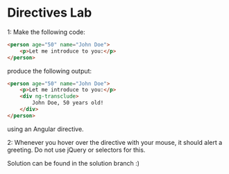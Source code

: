 # Directives Lab
1: Make the following code:

```html
<person age="50" name="John Doe">
	<p>Let me introduce to you:</p>
</person>
```

produce the following output:

```html
<person age="50" name="John Doe">
	<p>Let me introduce to you:</p>
	<div ng-transclude>
		John Doe, 50 years old!
	</div>
</person>
```

using an Angular directive.

2: Whenever you hover over the directive with your mouse, it should alert a greeting. Do not use jQuery or selectors for this.

Solution can be found in the solution branch :)
